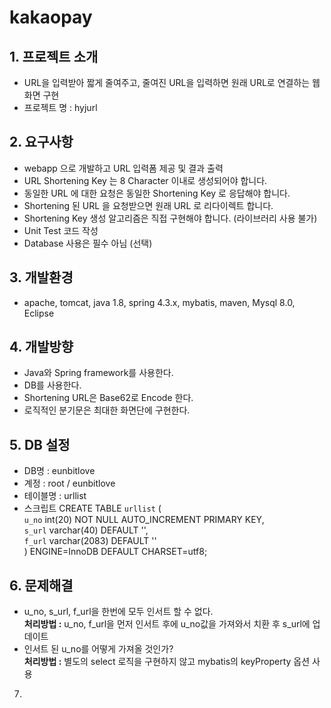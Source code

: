 # kakaopay

## 1. 프로젝트 소개
  - URL을 입력받아 짧게 줄여주고, 줄여진 URL을 입력하면 원래 URL로 연결하는 웹화면 구현
  - 프로젝트 명 : hyjurl
  
## 2. 요구사항
  - webapp 으로 개발하고 URL 입력폼 제공 및 결과 출력
  - URL Shortening Key 는 8 Character 이내로 생성되어야 합니다.
  - 동일한 URL 에 대한 요청은 동일한 Shortening Key 로 응답해야 합니다.
  - Shortening 된 URL 을 요청받으면 원래 URL 로 리다이렉트 합니다.
  - Shortening Key 생성 알고리즘은 직접 구현해야 합니다. (라이브러리 사용 불가)
  - Unit Test 코드 작성
  - Database 사용은 필수 아님 (선택)
  
## 3. 개발환경
  - apache, tomcat, java 1.8, spring 4.3.x, mybatis, maven, Mysql 8.0, Eclipse
  
## 4. 개발방향
  - Java와 Spring framework를 사용한다.  
  - DB를 사용한다.   
  - Shortening URL은 Base62로 Encode 한다.  
  - 로직적인 분기문은 최대한 화면단에 구현한다.
  
## 5. DB 설정
  - DB명 : eunbitlove
  - 계정 : root / eunbitlove
  - 테이블명 : urllist
  - 스크립트
CREATE TABLE `urllist` (<br>
  `u_no` int(20) NOT NULL AUTO_INCREMENT PRIMARY KEY,<br>`s_url` varchar(40) DEFAULT '',<br>`f_url` varchar(2083) DEFAULT ''<br>) ENGINE=InnoDB DEFAULT CHARSET=utf8;
  
  
## 6. 문제해결
  - u_no, s_url, f_url을 한번에 모두 인서트 할 수 없다.<br>**처리방법 :** u_no, f_url을 먼저 인서트 후에 u_no값을 가져와서 치환 후 s_url에 업데이트
  - 인서트 된 u_no를 어떻게 가져올 것인가?<br>**처리방법 :** 별도의 select 로직을 구현하지 않고 mybatis의 keyProperty 옵션 사용

7. 